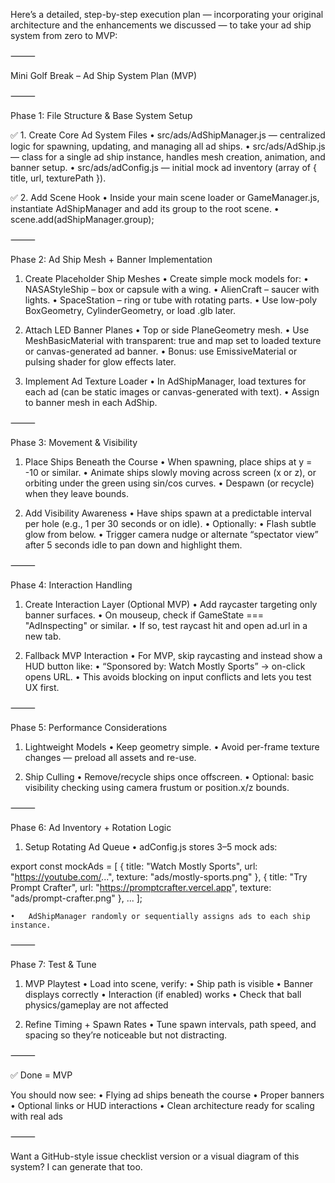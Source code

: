 Here’s a detailed, step-by-step execution plan — incorporating your original architecture and the enhancements we discussed — to take your ad ship system from zero to MVP:

⸻

Mini Golf Break – Ad Ship System Plan (MVP)

⸻

Phase 1: File Structure & Base System Setup

✅ 1. Create Core Ad System Files
	•	src/ads/AdShipManager.js — centralized logic for spawning, updating, and managing all ad ships.
	•	src/ads/AdShip.js — class for a single ad ship instance, handles mesh creation, animation, and banner setup.
	•	src/ads/adConfig.js — initial mock ad inventory (array of { title, url, texturePath }).

✅ 2. Add Scene Hook
	•	Inside your main scene loader or GameManager.js, instantiate AdShipManager and add its group to the root scene.
	•	scene.add(adShipManager.group);

⸻

Phase 2: Ad Ship Mesh + Banner Implementation

1. Create Placeholder Ship Meshes
	•	Create simple mock models for:
	•	NASAStyleShip – box or capsule with a wing.
	•	AlienCraft – saucer with lights.
	•	SpaceStation – ring or tube with rotating parts.
	•	Use low-poly BoxGeometry, CylinderGeometry, or load .glb later.

2. Attach LED Banner Planes
	•	Top or side PlaneGeometry mesh.
	•	Use MeshBasicMaterial with transparent: true and map set to loaded texture or canvas-generated ad banner.
	•	Bonus: use EmissiveMaterial or pulsing shader for glow effects later.

3. Implement Ad Texture Loader
	•	In AdShipManager, load textures for each ad (can be static images or canvas-generated with text).
	•	Assign to banner mesh in each AdShip.

⸻

Phase 3: Movement & Visibility

1. Place Ships Beneath the Course
	•	When spawning, place ships at y = -10 or similar.
	•	Animate ships slowly moving across screen (x or z), or orbiting under the green using sin/cos curves.
	•	Despawn (or recycle) when they leave bounds.

2. Add Visibility Awareness
	•	Have ships spawn at a predictable interval per hole (e.g., 1 per 30 seconds or on idle).
	•	Optionally:
	•	Flash subtle glow from below.
	•	Trigger camera nudge or alternate “spectator view” after 5 seconds idle to pan down and highlight them.

⸻

Phase 4: Interaction Handling

1. Create Interaction Layer (Optional MVP)
	•	Add raycaster targeting only banner surfaces.
	•	On mouseup, check if GameState === "AdInspecting" or similar.
	•	If so, test raycast hit and open ad.url in a new tab.

2. Fallback MVP Interaction
	•	For MVP, skip raycasting and instead show a HUD button like:
	•	“Sponsored by: Watch Mostly Sports” → on-click opens URL.
	•	This avoids blocking on input conflicts and lets you test UX first.

⸻

Phase 5: Performance Considerations

1. Lightweight Models
	•	Keep geometry simple.
	•	Avoid per-frame texture changes — preload all assets and re-use.

2. Ship Culling
	•	Remove/recycle ships once offscreen.
	•	Optional: basic visibility checking using camera frustum or position.x/z bounds.

⸻

Phase 6: Ad Inventory + Rotation Logic

1. Setup Rotating Ad Queue
	•	adConfig.js stores 3–5 mock ads:

export const mockAds = [
  { title: "Watch Mostly Sports", url: "https://youtube.com/...", texture: "ads/mostly-sports.png" },
  { title: "Try Prompt Crafter", url: "https://promptcrafter.vercel.app", texture: "ads/prompt-crafter.png" },
  ...
];


	•	AdShipManager randomly or sequentially assigns ads to each ship instance.

⸻

Phase 7: Test & Tune

1. MVP Playtest
	•	Load into scene, verify:
	•	Ship path is visible
	•	Banner displays correctly
	•	Interaction (if enabled) works
	•	Check that ball physics/gameplay are not affected

2. Refine Timing + Spawn Rates
	•	Tune spawn intervals, path speed, and spacing so they’re noticeable but not distracting.

⸻

✅ Done = MVP

You should now see:
	•	Flying ad ships beneath the course
	•	Proper banners
	•	Optional links or HUD interactions
	•	Clean architecture ready for scaling with real ads

⸻

Want a GitHub-style issue checklist version or a visual diagram of this system? I can generate that too.